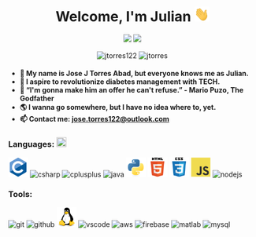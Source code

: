 <h1 align="center">Welcome, I'm Julian <img src="https://raw.githubusercontent.com/ABSphreak/ABSphreak/master/gifs/Hi.gif" width="30px" height = "30px"></h1>

<p align="center">
<a href='./Resume.pdf'><img src="https://img.shields.io/badge/RESUME-red?style=for-the-badge"></a>
<a target='_blank' href='https://www.linkedin.com/in/jtorres122/'><img src="https://img.shields.io/badge/LINKEDIN-blue?style=for-the-badge"></a>
</p>

<p align="center">
<img align="center" src="https://github-readme-stats.vercel.app/api/top-langs?username=jtorres122&show_icons=true&locale=en&layout=compact&theme=algolia" alt="jtorres122" width=360 height=180/>
<img align="center" src="https://github-readme-stats.vercel.app/api?username=jtorres122&show_icons=true&theme=algolia" alt="jtorres" width=420 height=180/>
</p>


<h4>

- 👋 My name is Jose J Torres Abad, but everyone knows me as Julian.
- 👀 I aspire to revolutionize diabetes management with TECH.
- 🤌 “I'm gonna make him an offer he can't refuse.” - Mario Puzo, The Godfather
- 🌎 I wanna go somewhere, but I have no idea where to, yet. 
- 📫 Contact me: jose.torres122@outlook.com
</h4>


<h3 align="left">Languages:    <img src = "https://media2.giphy.com/media/QssGEmpkyEOhBCb7e1/giphy.gif?cid=ecf05e47a0n3gi1bfqntqmob8g9aid1oyj2wr3ds3mg700bl&rid=giphy.gif" width="20px" height="20px"></h3>

<a><img src="https://raw.githubusercontent.com/devicons/devicon/master/icons/c/c-original.svg" alt="c" width="40" height="40"/></a>
<a><img src="https://cdn.jsdelivr.net/gh/devicons/devicon/icons/csharp/csharp-original.svg" alt="csharp" width="40" height="40"/></a>
<a><img src="https://cdn.jsdelivr.net/gh/devicons/devicon/icons/cplusplus/cplusplus-original.svg" alt="cplusplus" width="40" height="40"/></a>
<a><img src="https://cdn.jsdelivr.net/gh/devicons/devicon/icons/java/java-original.svg" alt="java" width="40" height="40" /></a>
<a><img src="https://raw.githubusercontent.com/devicons/devicon/master/icons/python/python-original.svg" alt="python" width="40" height="40"/></a>
<a><img src="https://raw.githubusercontent.com/devicons/devicon/master/icons/html5/html5-original-wordmark.svg" alt="html5" width="40" height="40"/></a>
<a><img src="https://raw.githubusercontent.com/devicons/devicon/master/icons/css3/css3-original-wordmark.svg" alt="css3" width="40" height="40"/></a>
<a><img src="https://raw.githubusercontent.com/devicons/devicon/master/icons/javascript/javascript-original.svg" alt="javascript" width="40" height="40"/></a>
<a><img src="https://cdn.jsdelivr.net/gh/devicons/devicon/icons/nodejs/nodejs-original-wordmark.svg" alt="nodejs" width="40" height="40"/></a>


<h3 align="left">Tools:  </h3>

<a><img src="https://cdn.jsdelivr.net/gh/devicons/devicon/icons/git/git-original.svg" alt="git" width="40" height="40"/></a>
<a><img src="https://cdn.jsdelivr.net/gh/devicons/devicon/icons/github/github-original.svg" alt="github" width="40" height="40"/></a>
<a><img src="https://raw.githubusercontent.com/devicons/devicon/master/icons/linux/linux-original.svg" alt="linux" width="40" height="40"/></a>
<a><img src="https://cdn.jsdelivr.net/gh/devicons/devicon/icons/vscode/vscode-original.svg" alt="vscode" width="40" height="40"/></a>
<a><img src="https://cdn.jsdelivr.net/gh/devicons/devicon/icons/amazonwebservices/amazonwebservices-original.svg" alt="aws" width="40" height="40"/></a>
<a><img src="https://cdn.jsdelivr.net/gh/devicons/devicon/icons/firebase/firebase-plain.svg" alt="firebase" width="40" height="40"/></a>
<a><img src="https://cdn.jsdelivr.net/gh/devicons/devicon/icons/matlab/matlab-original.svg" alt="matlab" width="40" height="40"/></a>
<a><img src="https://cdn.jsdelivr.net/gh/devicons/devicon/icons/mysql/mysql-original-wordmark.svg" alt="mysql" width="40" height="40"/></a>
